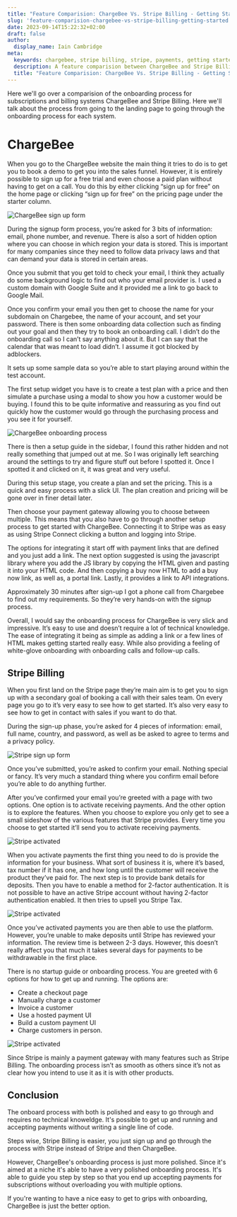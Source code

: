 ```yaml
---
title: "Feature Comparision: ChargeBee Vs. Stripe Billing - Getting Started"
slug: 'feature-comparision-chargebee-vs-stripe-billing-getting-started'
date: 2023-09-14T15:22:32+02:00
draft: false
author:
  display_name: Iain Cambridge
meta:
  keywords: chargebee, stripe billing, stripe, payments, getting started,
  description: A feature comparision between ChargeBee and Stripe Billing on the getting started process
  title: "Feature Comparision: ChargeBee Vs. Stripe Billing - Getting Started"
---
```

Here we'll go over a comparision of the onboarding process for subscriptions and billing systems ChargeBee and Stripe Billing. Here we'll talk about the process from going to the landing page to going through the onboarding process for each system. 

# ChargeBee

When you go to the ChargeBee website the main thing it tries to do is to get you to book a demo to get you into the sales funnel. However, it is entirely possible to sign up for a free trial and even choose a paid plan without having to get on a call. You do this by either clicking “sign up for free” on the home page or clicking “sign up for free” on the pricing page under the starter column.

![ChargeBee sign up form](/images/reviews/chargebee/getting-started/signup.png)

During the signup form process, you’re asked for 3 bits of information: email, phone number, and revenue. There is also a sort of hidden option where you can choose in which region your data is stored. This is important for many companies since they need to follow data privacy laws and that can demand your data is stored in certain areas.

Once you submit that you get told to check your email, I think they actually do some background logic to find out who your email provider is. I used a custom domain with Google Suite and it provided me a link to go back to Google Mail. 

Once you confirm your email you then get to choose the name for your subdomain on Chargebee, the name of your account, and set your password. There is then some onboarding data collection such as finding out your goal and then they try to book an onboarding call. I didn’t do the onboarding call so I can’t say anything about it. But I can say that the calendar that was meant to load didn’t. I assume it got blocked by adblockers.

It sets up some sample data so you’re able to start playing around within the test account. 

The first setup widget you have is to create a test plan with a price and then simulate a purchase using a modal to show you how a customer would be buying. I found this to be quite informative and reassuring as you find out quickly how the customer would go through the purchasing process and you see it for yourself. 

![ChargeBee onboarding process](/images/reviews/chargebee/getting-started/onboarding.png)

There is then a setup guide in the sidebar, I found this rather hidden and not really something that jumped out at me. So I was originally left searching around the settings to try and figure stuff out before I spotted it. Once I spotted it and clicked on it, it was great and very useful.

During this setup stage, you create a plan and set the pricing. This is a quick and easy process with a slick UI. The plan creation and pricing will be gone over in finer detail later.

Then choose your payment gateway allowing you to choose between multiple. This means that you also have to go through another setup process to get started with ChargeBee. Connecting it to Stripe was as easy as using Stripe Connect clicking a button and logging into Stripe.

The options for integrating it start off with payment links that are defined and you just add a link. The next option suggested is using the javascript library where you add the JS library by copying the HTML given and pasting it into your HTML code. And then copying a buy now HTML to add a buy now link, as well as, a portal link. Lastly, it provides a link to API integrations.

Approximately 30 minutes after sign-up I got a phone call from Chargebee to find out my requirements. So they’re very hands-on with the signup process.

Overall, I would say the onboarding process for ChargeBee is very slick and impressive. It’s easy to use and doesn’t require a lot of technical knowledge. The ease of integrating it being as simple as adding a link or a few lines of HTML makes getting started really easy. While also providing a feeling of white-glove onboarding with onboarding calls and follow-up calls.

## Stripe Billing

When you first land on the Stripe page they’re main aim is to get you to sign up with a secondary goal of booking a call with their sales team. On every page you go to it’s very easy to see how to get started. It’s also very easy to see how to get in contact with sales if you want to do that.

During the sign-up phase, you’re asked for 4 pieces of information: email, full name, country, and password, as well as be asked to agree to terms and a privacy policy.

![Stripe sign up form](/images/reviews/stripe/getting-started/signup.png)

Once you’ve submitted, you’re asked to confirm your email. Nothing special or fancy. It’s very much a standard thing where you confirm email before you’re able to do anything further.


After you’ve confirmed your email you’re greeted with a page with two options. One option is to activate receiving payments. And the other option is to explore the features. When you choose to explore you only get to see a small sideshow of the various features that Stripe provides. Every time you choose to get started it’ll send you to activate receiving payments.

![Stripe activated](/images/reviews/stripe/getting-started/explore.png)

 When you activate payments the first thing you need to do is provide the information for your business. What sort of business it is, where it’s based, tax number if it has one, and how long until the customer will receive the product they’ve paid for. The next step is to provide bank details for deposits. Then you have to enable a method for 2-factor authentication. It is not possible to have an active Stripe account without having 2-factor authentication enabled. It then tries to upsell you Stripe Tax.

![Stripe activated](/images/reviews/stripe/getting-started/details.png)

Once you’ve activated payments you are then able to use the platform. However, you’re unable to make deposits until Stripe has reviewed your information. The review time is between 2-3 days. However, this doesn’t really affect you that much it takes several days for payments to be withdrawable in the first place. 

There is no startup guide or onboarding process. You are greeted with 6 options for how to get up and running. The options are:

* Create a checkout page
* Manually charge a customer
* Invoice a customer
* Use a hosted payment UI
* Build a custom payment UI
* Charge customers in person.

![Stripe activated](/images/reviews/stripe/getting-started/activated.png)

Since Stripe is mainly a payment gateway with many features such as Stripe Billing. The onboarding process isn’t as smooth as others since it’s not as clear how you intend to use it as it is with other products.

## Conclusion

The onboard process with both is polished and easy to go through and requires no technical knoweldge. It's possible to get up and running and accepting payments without writing a single line of code.

Steps wise, Stripe Billing is easier, you just sign up and go through the process with Stripe instead of Stripe and then ChargeBee. 

However, ChargeBee's onboarding process is just more polished. Since it's aimed at a niche it's able to have a very polished onboarding process. It's able to guide you step by step so that you end up accepting payments for subscriptions without overloading you with multiple options. 

If you're wanting to have a nice easy to get to grips with onboarding, ChargeBee is just the better option.
